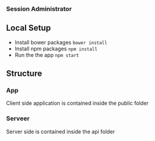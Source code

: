### Session Administrator


## Local Setup

- Install bower packages `bower install`
- Install npm packages `npm install`
- Run the the app `npm start`

## Structure

### App
Client side application is contained inside the public folder

### Serveer
Server side is contained inside the api folder
